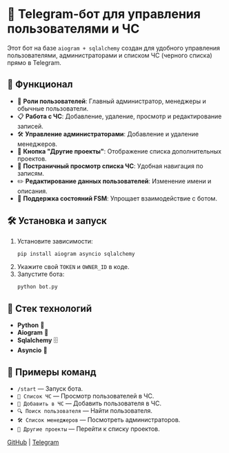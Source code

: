 
# 🚀 Telegram-бот для управления пользователями и ЧС

Этот бот на базе `aiogram + sqlalchemy` создан для удобного управления пользователями, администраторами и списком ЧС (черного списка) прямо в Telegram. 

## 🔧 Функционал

- 🔑 **Роли пользователей**: Главный администратор, менеджеры и обычные пользователи.
- 📋 **Работа с ЧС**: Добавление, удаление, просмотр и редактирование записей.
- 🛠 **Управление администраторами**: Добавление и удаление менеджеров.
- 📌 **Кнопка "Другие проекты"**: Отображение списка дополнительных проектов.
- 📜 **Постраничный просмотр списка ЧС**: Удобная навигация по записям.
- ✏️ **Редактирование данных пользователей**: Изменение имени и описания.
- 🔄 **Поддержка состояний FSM**: Упрощает взаимодействие с ботом.

## 🛠 Установка и запуск

1. Установите зависимости:
   ```bash
   pip install aiogram asyncio sqlalchemy
   ```
2. Укажите свой `TOKEN` и `OWNER_ID` в коде.
3. Запустите бота:
   ```bash
   python bot.py
   ```

## 📌 Стек технологий

- **Python** 🐍
- **Aiogram** 🤖
- **Sqlalchemy** 🗄
- **Asyncio** 🔄

## 📜 Примеры команд

- `/start` — Запуск бота.
- `📜 Список ЧС` — Просмотр пользователей в ЧС.
- `👤 Добавить в ЧС` — Добавить пользователя в ЧС.
- `🔍 Поиск пользователя` — Найти пользователя.
- `🛠️ Список менеджеров` — Посмотреть администраторов.
- `📌 Другие проекты` — Перейти к списку проектов.


[GitHub](https://github.com/marginaldeveloper) | [Telegram](https://t.me/theFatR4t)

